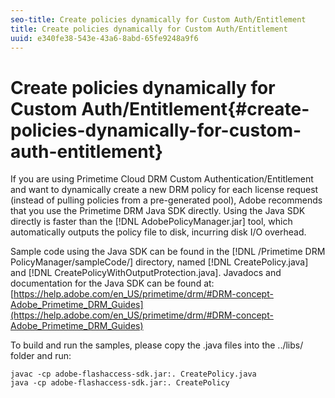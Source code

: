 ```yaml
---
seo-title: Create policies dynamically for Custom Auth/Entitlement
title: Create policies dynamically for Custom Auth/Entitlement
uuid: e340fe38-543e-43a6-8abd-65fe9248a9f6
---
```


# Create policies dynamically for Custom Auth/Entitlement{#create-policies-dynamically-for-custom-auth-entitlement}

If you are using  Primetime Cloud DRM Custom Authentication/Entitlement and want to dynamically create a new DRM policy for each license request (instead of pulling policies from a pre-generated pool), Adobe recommends that you use the Primetime DRM Java SDK directly. Using the Java SDK directly is faster than the [!DNL AdobePolicyManager.jar] tool, which automatically outputs the policy file to disk, incurring disk I/O overhead.

Sample code using the Java SDK can be found in the [!DNL /Primetime DRM PolicyManager/sampleCode/] directory, named [!DNL CreatePolicy.java] and [!DNL CreatePolicyWithOutputProtection.java]. Javadocs and documentation for the Java SDK can be found at: [https://help.adobe.com/en_US/primetime/drm/#DRM-concept-Adobe_Primetime_DRM_Guides](https://help.adobe.com/en_US/primetime/drm/#DRM-concept-Adobe_Primetime_DRM_Guides)

To build and run the samples, please copy the .java files into the ../libs/ folder and run:

```
javac -cp adobe-flashaccess-sdk.jar:. CreatePolicy.java
java -cp adobe-flashaccess-sdk.jar:. CreatePolicy
```


